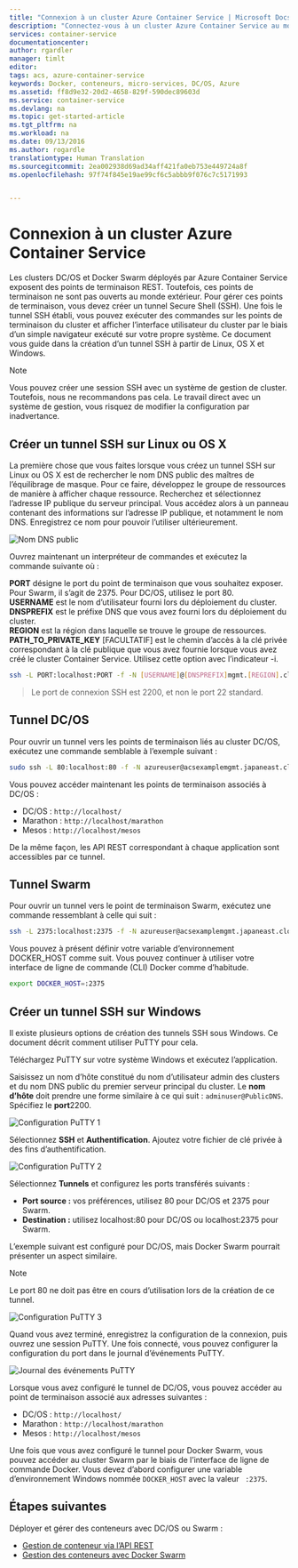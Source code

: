 ```yaml
---
title: "Connexion à un cluster Azure Container Service | Microsoft Docs"
description: "Connectez-vous à un cluster Azure Container Service au moyen d’un tunnel SSH."
services: container-service
documentationcenter: 
author: rgardler
manager: timlt
editor: 
tags: acs, azure-container-service
keywords: Docker, conteneurs, micro-services, DC/OS, Azure
ms.assetid: ff8d9e32-20d2-4658-829f-590dec89603d
ms.service: container-service
ms.devlang: na
ms.topic: get-started-article
ms.tgt_pltfrm: na
ms.workload: na
ms.date: 09/13/2016
ms.author: rogardle
translationtype: Human Translation
ms.sourcegitcommit: 2ea002938d69ad34aff421fa0eb753e449724a8f
ms.openlocfilehash: 97f74f845e19ae99cf6c5abbb9f076c7c5171993


---
```

# <a name="connect-to-an-azure-container-service-cluster"></a>Connexion à un cluster Azure Container Service
Les clusters DC/OS et Docker Swarm déployés par Azure Container Service exposent des points de terminaison REST. Toutefois, ces points de terminaison ne sont pas ouverts au monde extérieur. Pour gérer ces points de terminaison, vous devez créer un tunnel Secure Shell (SSH). Une fois le tunnel SSH établi, vous pouvez exécuter des commandes sur les points de terminaison du cluster et afficher l’interface utilisateur du cluster par le biais d’un simple navigateur exécuté sur votre propre système. Ce document vous guide dans la création d’un tunnel SSH à partir de Linux, OS X et Windows.

> [!NOTE]
> Vous pouvez créer une session SSH avec un système de gestion de cluster. Toutefois, nous ne recommandons pas cela. Le travail direct avec un système de gestion, vous risquez de modifier la configuration par inadvertance.   
> 
> 

## <a name="create-an-ssh-tunnel-on-linux-or-os-x"></a>Créer un tunnel SSH sur Linux ou OS X
La première chose que vous faites lorsque vous créez un tunnel SSH sur Linux ou OS X est de rechercher le nom DNS public des maîtres de l’équilibrage de masque. Pour ce faire, développez le groupe de ressources de manière à afficher chaque ressource. Recherchez et sélectionnez l’adresse IP publique du serveur principal. Vous accédez alors à un panneau contenant des informations sur l’adresse IP publique, et notamment le nom DNS. Enregistrez ce nom pour pouvoir l’utiliser ultérieurement. <br />

![Nom DNS public](media/pubdns.png)

Ouvrez maintenant un interpréteur de commandes et exécutez la commande suivante où :

**PORT** désigne le port du point de terminaison que vous souhaitez exposer. Pour Swarm, il s’agit de 2375. Pour DC/OS, utilisez le port 80.  
**USERNAME** est le nom d’utilisateur fourni lors du déploiement du cluster.  
**DNSPREFIX** est le préfixe DNS que vous avez fourni lors du déploiement du cluster.  
**REGION** est la région dans laquelle se trouve le groupe de ressources.  
**PATH_TO_PRIVATE_KEY** [FACULTATIF] est le chemin d’accès à la clé privée correspondant à la clé publique que vous avez fournie lorsque vous avez créé le cluster Container Service. Utilisez cette option avec l’indicateur -i.

```bash
ssh -L PORT:localhost:PORT -f -N [USERNAME]@[DNSPREFIX]mgmt.[REGION].cloudapp.azure.com -p 2200
```
> Le port de connexion SSH est 2200, et non le port 22 standard.
> 
> 

## <a name="dcos-tunnel"></a>Tunnel DC/OS
Pour ouvrir un tunnel vers les points de terminaison liés au cluster DC/OS, exécutez une commande semblable à l’exemple suivant :

```bash
sudo ssh -L 80:localhost:80 -f -N azureuser@acsexamplemgmt.japaneast.cloudapp.azure.com -p 2200
```

Vous pouvez accéder maintenant les points de terminaison associés à DC/OS :

* DC/OS : `http://localhost/`
* Marathon : `http://localhost/marathon`
* Mesos : `http://localhost/mesos`

De la même façon, les API REST correspondant à chaque application sont accessibles par ce tunnel.

## <a name="swarm-tunnel"></a>Tunnel Swarm
Pour ouvrir un tunnel vers le point de terminaison Swarm, exécutez une commande ressemblant à celle qui suit :

```bash
ssh -L 2375:localhost:2375 -f -N azureuser@acsexamplemgmt.japaneast.cloudapp.azure.com -p 2200
```

Vous pouvez à présent définir votre variable d’environnement DOCKER_HOST comme suit. Vous pouvez continuer à utiliser votre interface de ligne de commande (CLI) Docker comme d’habitude.

```bash
export DOCKER_HOST=:2375
```

## <a name="create-an-ssh-tunnel-on-windows"></a>Créer un tunnel SSH sur Windows
Il existe plusieurs options de création des tunnels SSH sous Windows. Ce document décrit comment utiliser PuTTY pour cela.

Téléchargez PuTTY sur votre système Windows et exécutez l’application.

Saisissez un nom d’hôte constitué du nom d’utilisateur admin des clusters et du nom DNS public du premier serveur principal du cluster. Le **nom d’hôte** doit prendre une forme similaire à ce qui suit : `adminuser@PublicDNS`. Spécifiez le **port**2200.

![Configuration PuTTY 1](media/putty1.png)

Sélectionnez **SSH** et **Authentification**. Ajoutez votre fichier de clé privée à des fins d’authentification.

![Configuration PuTTY 2](media/putty2.png)

Sélectionnez **Tunnels** et configurez les ports transférés suivants :

* **Port source :** vos préférences, utilisez 80 pour DC/OS et 2375 pour Swarm.
* **Destination :** utilisez localhost:80 pour DC/OS ou localhost:2375 pour Swarm.

L’exemple suivant est configuré pour DC/OS, mais Docker Swarm pourrait présenter un aspect similaire.

> [!NOTE]
> Le port 80 ne doit pas être en cours d’utilisation lors de la création de ce tunnel.
> 
> 

![Configuration PuTTY 3](media/putty3.png)

Quand vous avez terminé, enregistrez la configuration de la connexion, puis ouvrez une session PuTTY. Une fois connecté, vous pouvez configurer la configuration du port dans le journal d’événements PuTTY.

![Journal des événements PuTTY](media/putty4.png)

Lorsque vous avez configuré le tunnel de DC/OS, vous pouvez accéder au point de terminaison associé aux adresses suivantes :

* DC/OS : `http://localhost/`
* Marathon : `http://localhost/marathon`
* Mesos : `http://localhost/mesos`

Une fois que vous avez configuré le tunnel pour Docker Swarm, vous pouvez accéder au cluster Swarm par le biais de l’interface de ligne de commande Docker. Vous devez d’abord configurer une variable d’environnement Windows nommée `DOCKER_HOST` avec la valeur ` :2375`.

## <a name="next-steps"></a>Étapes suivantes
Déployer et gérer des conteneurs avec DC/OS ou Swarm :

* [Gestion de conteneur via l’API REST](container-service-mesos-marathon-rest.md)
* [Gestion des conteneurs avec Docker Swarm](container-service-docker-swarm.md)




<!--HONumber=Nov16_HO2-->



